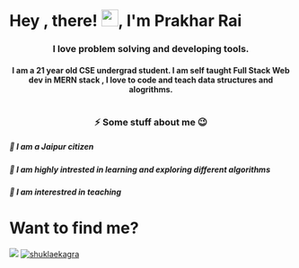 # Hey , there! <img src="https://raw.githubusercontent.com/MartinHeinz/MartinHeinz/master/wave.gif" width="30px">, I'm Prakhar Rai
<h3 align="center">I love problem solving and developing tools.</h3>
<h4 align="center">I am a 21 year old CSE undergrad student. I am self taught Full Stack Web dev in MERN stack , I love to code and teach data structures and alogrithms.</h4>
<!-- <h4 align="center"></h4> -->

# <h3 align="center">⚡ Some stuff about me 😉</h3>
<h5>🎄 I am a Jaipur citizen</h5>
<h5>🎄 I am highly intrested in learning and exploring different algorithms</h5>
<h5>🎄 I am interestred in teaching</h5>

# <h1 align="left">Want to find me?</h1>
<p align="left">
<a href="https://www.linkedin.com/in/prakhar-rai-69095618b/" target="blank"><img src="https://img.icons8.com/color/50/000000/linkedin.png" /></a>
<span>               </span>
<a href="https://instagram.com/_prakhar_rai_" target="blank"><img src="https://img.icons8.com/fluent/50/000000/instagram-new.png" alt="shuklaekagra"/></a>
</p>
